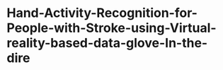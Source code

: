 # Hand-Activity-Recognition-for-People-with-Stroke-using-Virtual-reality-based-data-glove-In-the-dire